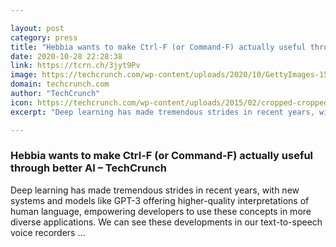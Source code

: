 ```yaml
---

layout: post
category: press
title: "Hebbia wants to make Ctrl-F (or Command-F) actually useful through better AI"
date: 2020-10-28 22:28:38
link: https://tcrn.ch/3jyt9Pv
image: https://techcrunch.com/wp-content/uploads/2020/10/GettyImages-157619338.jpg?w=600
domain: techcrunch.com
author: "TechCrunch"
icon: https://techcrunch.com/wp-content/uploads/2015/02/cropped-cropped-favicon-gradient.png?w=180
excerpt: "Deep learning has made tremendous strides in recent years, with new systems and models like GPT-3 offering higher-quality interpretations of human language, empowering developers to use these concepts in more diverse applications. We can see these developments in our text-to-speech voice recorders …"

---
```


### Hebbia wants to make Ctrl-F (or Command-F) actually useful through better AI – TechCrunch

Deep learning has made tremendous strides in recent years, with new systems and models like GPT-3 offering higher-quality interpretations of human language, empowering developers to use these concepts in more diverse applications. We can see these developments in our text-to-speech voice recorders …